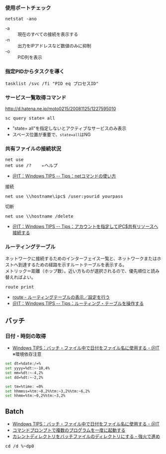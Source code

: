 ### 使用ポートチェック

<pre>
netstat -ano
</pre>

<dl>
  <dt>-a</dt>
  <dd>現在のすべての接続を表示する</dd>
  <dt>-n</dt>
  <dd>出力をIPアドレスなど数値のみに抑制</dd>
  <dt>-o</dt>
  <dd>PID列を表示</dd>
</dl>

### 指定PIDからタスクを導く

<pre>
tasklist /svc /fi "PID eq プロセスID"
</pre>

### サービス一覧取得コマンド

http://d.hatena.ne.jp/moto0215/20081125/1227595010
<pre>
sc query state= all
</pre>
- "state= all"を指定しないとアクティブなサービスのみ表示
- スペース位置が重要で、`state=all`はNG


### 共有ファイルの接続状況

<pre>
net use
net use /?    ←ヘルプ
</pre>
- [＠IT：Windows TIPS -- Tips：netコマンドの使い方](http://www.atmarkit.co.jp/fwin2k/win2ktips/258netcommand/netcommand.html)

接続
<pre>
net use \\hostname\ipc$ /user:yourid yourpass
</pre>
切断
<pre>
net use \\hostname /delete
</pre>
- [＠IT：Windows TIPS -- Tips：アカウントを指定してIPC$共有リソースへ接続する](http://www.atmarkit.co.jp/fwin2k/win2ktips/394ipcshare/ipcshare.html)

### ルーティングテーブル

ネットワークに接続するためのインターフェイス一覧と、ネットワークまたはホストへ到達するための経路を示すルートテーブルを表示する。<br>
メトリック＝距離（ホップ数）。近い方ものが選択されるので、優先順位と読み替えればよい。
<pre>
route print
</pre>
- [route - ルーティングテーブルの表示／設定を行う](http://www.atmarkit.co.jp/fnetwork/netcom/route/route.html)
- [＠IT：Windows TIPS -- Tips：ルーティング・テーブルを操作する](http://www.atmarkit.co.jp/fwin2k/win2ktips/266routing/routing.html)

## バッチ

### 日付・時刻の取得

- [Windows TIPS：バッチ・ファイル中で日付をファイル名に使用する - ＠IT](http://www.atmarkit.co.jp/ait/articles/0405/01/news002.html)
※環境依存注意
```bash
set dt=%date:/=%
set yyyy=%dt:~-10,4%
set mm=%dt:~-4,2%
set dd=%dt:~-2,2%

set tm=%time: =0%
set hhmmss=%tm:~0,2%%tm:~3,2%%tm:~6,2%
set hhmm=%tm:~0,2%%tm:~3,2%
```


## Batch

- [Windows TIPS：バッチ・ファイル中で日付をファイル名に使用する - ＠IT](http://www.atmarkit.co.jp/ait/articles/0405/01/news002.html)
- [コマンドプロンプトで複数のプログラムを一度に起動する](http://cmd-pro.com/m_start.html)
- [カレントディレクトリをバッチファイルのディレクトリにする - 強火で進め](http://d.hatena.ne.jp/nakamura001/20090203/1233652705)
<pre>
cd /d %~dp0
</pre>

